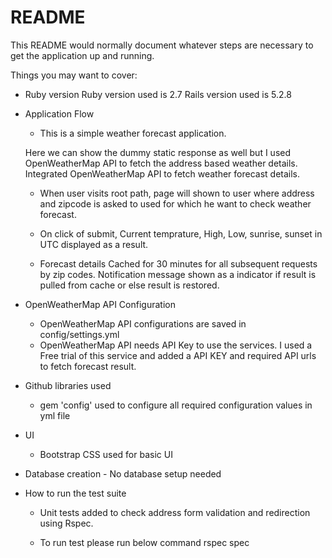 # README

This README would normally document whatever steps are necessary to get the
application up and running.

Things you may want to cover:

* Ruby version
  Ruby version used is 2.7
  Rails version used is 5.2.8

* Application Flow
  - This is a simple weather forecast application.  

  Here we can show the dummy static response as well but I used OpenWeatherMap API to fetch the address based weather details. Integrated OpenWeatherMap API to fetch weather forecast details.

  - When user visits root path, page will shown to user where address and zipcode is asked to used for which he want to check weather forecast.

  - On click of submit, Current temprature, High, Low, sunrise, sunset in UTC displayed as a result.

  - Forecast details Cached for 30 minutes for all subsequent requests by zip codes. Notification message shown as a indicator if result is pulled from cache or else result is restored.

* OpenWeatherMap API Configuration
  - OpenWeatherMap API configurations are saved in config/settings.yml
  - OpenWeatherMap API  needs API Key to use the services. I used a Free trial of this service and added a API KEY and  required API urls to fetch forecast result.

* Github libraries used
  - gem 'config' used to configure all required configuration values in yml file

* UI
  - Bootstrap CSS used for basic UI 

* Database creation - No database setup needed

* How to run the test suite
  - Unit tests added to check address form validation and redirection using Rspec.

  - To run test please run below command
  rspec spec

